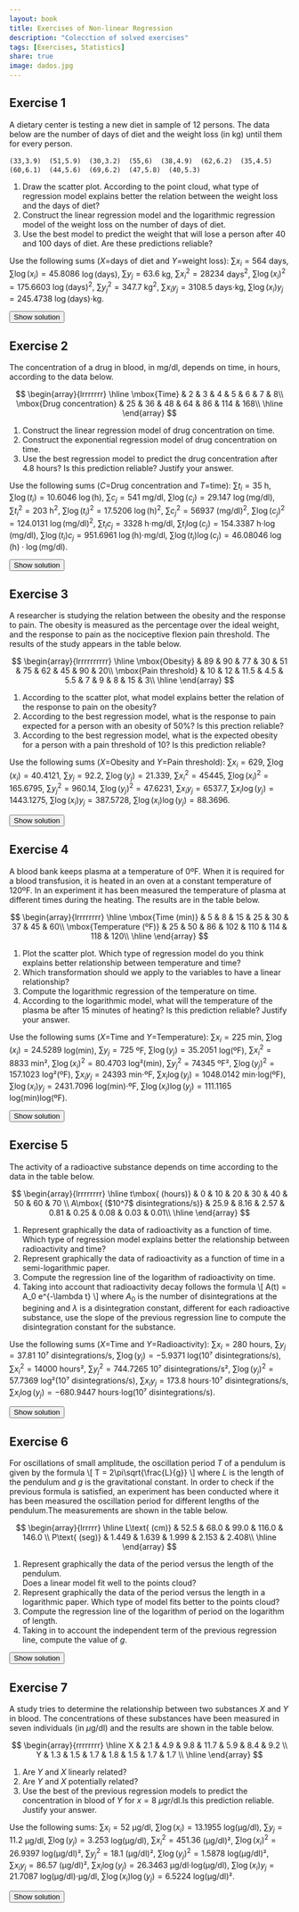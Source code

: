 ```yaml
---
layout: book
title: Exercises of Non-linear Regression
description: "Colecction of solved exercises"
tags: [Exercises, Statistics]
share: true
image: dados.jpg
---
```




## Exercise 1
A dietary center is testing a new diet in sample of 12 persons. The data below are the number of days of diet and the weight loss (in kg) until them for every person.

```
(33,3.9)  (51,5.9)  (30,3.2)  (55,6)  (38,4.9)  (62,6.2)  (35,4.5)  (60,6.1)  (44,5.6)  (69,6.2)  (47,5.8)  (40,5.3) 
```

1. Draw the scatter plot. According to the point cloud, what type of regression model explains better the relation between the weight loss and the days of diet?
2. Construct the linear regression model and the logarithmic regression model of the weight loss on the number of days of diet.
3. Use the best model to predict the weight that will lose a person after 40 and 100 days of diet. Are these predictions reliable?

Use the following sums ($X$=days of diet and $Y$=weight loss):
$\sum x_i=564$ days, $\sum \log(x_i)=45.8086$ $\log(\mbox{days})$, $\sum y_j=63.6$ kg, $\sum x_i^2=28234$ days$^2$, $\sum \log(x_i)^2=175.6603$ $\log(\mbox{days})^2$, $\sum y_j^2=347.7$ kg$^2$, $\sum x_iy_j=3108.5$ days$\cdot$kg, $\sum \log(x_i)y_j=245.4738$ $\log(\mbox{days})\cdot$kg.

<div><button class="solution">Show solution</button></div>
<div id="solution" style="display: none">
1.
<img src="img/diet_scatterplot-1.svg" title="plot of chunk diet_scatterplot" alt="plot of chunk diet_scatterplot" style="display: block; margin: auto;" />
2. Linear model<br/>
$\bar x=47$ days, $s_x^2=143.8333$ days$^2$.<br/>
$\bar y=5.3$ kg, $s_y^2=0.885$ kg$^2$.<br/>
$s_{xy}=9.9417$ days$\cdot$kg.<br/>
Regression line of weight loss on days of diet: $y=2.0514 + 0.0691x$.<br/>
$r^2=0.7765$.<br/>

Logartihmic model<br/>
$\overline{\log(x)}=3.8174$ log(days), $s_{\log(x)}^2=0.0659$ log(days)$^2$.<br/>
$s_{\log(x)y}=0.224$ log(days)$\cdot$kg.<br/>
Logartihmic model of weight loss on days of diet: $y=-7.6678 + 3.397\log(x)$.<br/>
$r^2=0.8599$.<br/>
3. $y(40)=4.8635$ kg and $y(100)=7.9761$ kg. The predictions are reliable because the coefficient of determination is close to 1, but the last one is less reiable as 100 is far from the observed range of values in the sample. 
</div>

## Exercise 2
The concentration of a drug in blood, in mg/dl, depends on time, in hours, according to the data below.

$$
\begin{array}{lrrrrrrr}
\hline
\mbox{Time} & 2 & 3 & 4 & 5 & 6 & 7 & 8\\
\mbox{Drug concentration} & 25 & 36 & 48 & 64 & 86 & 114 & 168\\
\hline
\end{array}
$$

1. Construct the linear regression model of drug concentration on time.
2. Construct the exponential regression model of drug concentration on time.
3. Use the best regression model to predict the drug concentration after $4.8$ hours? Is this prediction reliable? Justify your answer.

Use the following sums ($C$=Drug concentration and $T$=time): $\sum t_i=35$ h, $\sum \log(t_i)=10.6046$ $\log(\mbox{h})$, $\sum c_j=541$ mg/dl, $\sum \log(c_j)= 29.147$ $\log(\mbox{mg/dl})$, $\sum t_i^2=203$ h$^2$, $\sum \log(t_i)^2=17.5206$ $\log(\mbox{h})^2$, $\sum c_j^2=56937$ (mg/dl)$^2$, $\sum \log(c_j)^2=124.0131$ $\log(\mbox{mg/dl})^2$, $\sum t_ic_j=3328$ h$\cdot$mg/dl, $\sum t_i\log(c_j)=154.3387$ h$\cdot\log(\mbox{mg/dl})$, $\sum \log(t_i)c_j=951.6961$ $\log(\mbox{h})\cdot$mg/dl, $\sum\log(t_i)\log(c_j)=46.08046$ $\log(\mbox{h})\cdot\log(\mbox{mg/dl})$.

<div><button class="solution">Show solution</button></div>
<div id="solution" style="display: none">
1. $\bar x=5$ hours, $s_x^2=4$ hours$^2$.<br/>
$\bar y=77.2857$ mg/dl, $s_y^2=2160.7755$ (mg/dl)$^2$.<br/>
$s_{xy}=89$ hours$\cdot$mg/dl.<br/>
Regression line of drug concentration on time: $y=-33.9643 + 22.25x$.<br/>
$r^2=0.9165$.<br/>
2.

$\overline{\log(y)}=4.1639$ log(mg/dl), $s_{\log(y)}^2=0.3785$ log(mg/dl)$^2$.<br/>
$s_{x\log(y)}=1.2291$ hours$\cdot$log(mg/dl).<br/>
Exponential model of drug concentration on time: $y=e^{2.6275 + 0.3073x}$.<br/>
$r^2=0.9979$.<br/>
3. $y(4.8)=60.4853$ mg/dl. 
</div>

## Exercise 3
A researcher is studying the relation between the obesity and the response to pain. The obesity is measured as the percentage over the ideal weight, and the response to pain as the nociceptive flexion pain threshold. The results of the study appears in the table below.

$$
\begin{array}{lrrrrrrrrrr}
\hline
\mbox{Obesity} & 89 & 90 & 77 & 30 & 51 & 75 & 62 & 45 & 90 & 20\\
\mbox{Pain threshold} & 10 & 12 & 11.5 & 4.5 & 5.5 & 7 & 9 & 8 & 15 & 3\\
\hline
\end{array}
$$




1. According to the scatter plot, what model explains better the relation of the response to pain on the obesity?
2. According to the best regression model, what is the response to pain expected for a person with an obesity of 50%? Is this prection reliable?
3. According to the best regression model, what is the expected obesity for a person with a pain threshold of 10? Is this prediction reliable?

Use the following sums ($X$=Obesity and $Y$=Pain threshold):
$\sum x_i=629$, $\sum \log(x_i)=40.4121$, $\sum y_j=92.2$, $\sum \log(y_j)=21.339$, $\sum x_i^2=45445$, $\sum \log(x_i)^2=165.6795$, $\sum y_j^2=960.14$, $\sum \log(y_j)^2=47.6231$, $\sum x_iy_j=6537.7$, $\sum x_i\log(y_j)=1443.1275$, $\sum \log(x_i)y_j=387.5728$, $\sum \log(x_i)\log(y_j)=88.3696$.

<div><button class="solution">Show solution</button></div>
<div id="solution" style="display: none">
1.
<img src="img/obesity_pain_scatterplot-1.svg" title="plot of chunk obesity_pain_scatterplot" alt="plot of chunk obesity_pain_scatterplot" style="display: block; margin: auto;" />
2. Linear model<br/>
$\bar x=62.9$, $s_x^2=588.09$.<br/>
$\bar y=9.22$, $s_y^2=11.0056$.<br/>
$s_{xy}=82.0356$.<br/>
Regression line of pain threshold on obesity: $y=1.3232 + 0.1255x$.<br/>
$r^2=0.8422$.

Logartihmic model<br/>
$\overline{\log(x)}=4.0412$, $s_{\log(x)}^2=0.2366$.<br/>
$s_{\log(x)y}=1.4973$.<br/>
Logartihmic model of pain threshold on obesity: $y=-16.3578 + 6.3293\log(x)$.<br/>
$r^2=0.8611$.<br/>
$y(50)=8.4023$.<br/>
3. 

Exponential model of obesity on pain threshold: $x=e^{2.7868 + 0.1361y}$.<br/>
$x(10)=63.2648$. 
</div>


## Exercise 4
A blood bank keeps plasma at a temperature of 0ºF.
When it is required for a blood transfusion, it is heated in an oven at a constant temperature of 120ºF.
In an experiment it has been measured the temperature of plasma at different times during the heating. 
The results are in the table below.

$$
\begin{array}{lrrrrrrrr}
\hline
\mbox{Time (min)}	& 5 & 8 & 15 & 25 & 30 & 37 & 45 & 60\\
\mbox{Temperature (ºF)} & 25 & 50 & 86 & 102 & 110 & 114 & 118 & 120\\
\hline
\end{array}
$$



1. Plot the scatter plot. 
Which type of regression model do you think explains better relationship between temperature and time?
2. Which transformation should we apply to the variables to have a linear relationship?
3. Compute the logarithmic regression of the temperature on time.
4. According to the logarithmic model, what will the temperature of the plasma be after 15 minutes of heating?
Is this prediction reliable? Justify your answer.

Use the following sums ($X$=Time and $Y$=Temperature):
$\sum x_i=225$ min, $\sum \log(x_i)=24.5289$ log(min), $\sum y_j=725$ ºF, $\sum \log(y_j)=35.2051$ log(ºF), $\sum x_i^2=8833$ min², $\sum \log(x_i)^2=80.4703$ log²(min), $\sum y_j^2=74345$ ºF², $\sum \log(y_j)^2=157.1023$ log²(ºF), $\sum x_iy_j=24393$ min⋅ºF, $\sum x_i\log(y_j)=1048.0142$ min⋅log(ºF), $\sum \log(x_i)y_j=2431.7096$ log(min)⋅ºF, $\sum \log(x_i)\log(y_j)=111.1165$ log(min)log(ºF).

<div><button class="solution">Show solution</button></div>
<div id="solution" style="display: none">
1. 
<img src="img/temperature_time_scatterplot-1.svg" title="plot of chunk temperature_time_scatterplot" alt="plot of chunk temperature_time_scatterplot" style="display: block; margin: auto;" />
A logarithmic model.<br/>
2. Apply a logarithmic transformation to time $z=\log(x)$. <br/>

3. $\bar z=28.125$ log(min), $s_z^2=0.6577$ log²(min).<br/>
$\bar y=90.625$ ºF, $s_y^2=1080.2344$ ºF².<br/>
$s_{zy}=26.0969$ log(min)ºF.<br/>
Logarithmic model of temperature on time: $y=-31.0325 + 39.6781\log(x)$.<br/>
4. $y(15)=76.4176$ ºF.<br/>
$r^2=0.9586$, that is close to 1, so the prediction is reliable.
</div>


## Exercise 5
The activity of a radioactive substance depends on time according to the data in the table below.

$$
\begin{array}{lrrrrrrrr}
\hline
t\mbox{ (hours)} & 0 & 10 & 20 & 30 & 40 & 50 & 60 & 70 \\
A\mbox{ ($10^7$ disintegrations/s)} & 25.9 & 8.16 & 2.57 & 0.81 & 0.25 & 0.08 & 0.03 & 0.01\\
\hline
\end{array}
$$



1. Represent graphically the data of radioactivity as a function of time.
Which type of regression model explains better the relationship between radioactivity and time?
2. Represent graphically the data of radioactivity as a function of time in a semi-logarithmic paper.
3. Compute the regression line of the logarithm of radioactivity on time.
4. Taking into account that radioactivity decay follows the formula
\\[
A(t) = A_0 e^{-\lambda t}
\\]
where $A_0$ is the number of disintegrations at the begining and $\lambda$ is a disintegration constant, different for each radioactive substance, use the slope of the previous regression line to compute the disintegration constant for the substance. 

Use the following sums ($X$=Time and $Y$=Radioactivity):
$\sum x_i=280$ hours, $\sum y_j=37.81$ 10⁷ disintegrations/s, $\sum \log(y_j)=-5.9371$ log(10⁷ disintegrations/s), $\sum x_i^2=14000$ hours², $\sum y_j^2=744.7265$ 10⁷ disintegrations/s², $\sum \log(y_j)^2=57.7369$ log²(10⁷ disintegrations/s), $\sum x_iy_j=173.8$ hours⋅10⁷ disintegrations/s, $\sum x_i\log(y_j)=-680.9447$ hours⋅log(10⁷ disintegrations/s).

<div><button class="solution">Show solution</button></div>
<div id="solution" style="display: none">
1. 
<img src="img/radioactivity_time_scatterplot-1.svg" title="plot of chunk radioactivity_time_scatterplot" alt="plot of chunk radioactivity_time_scatterplot" style="display: block; margin: auto;" />
2. 
<img src="img/log_radioactivity_time_scatterplot-1.svg" title="plot of chunk log_radioactivity_time_scatterplot" alt="plot of chunk log_radioactivity_time_scatterplot" style="display: block; margin: auto;" />

3. $\bar x=35$ hours, $s_x^2=525$ hours².<br/>
$\bar z=-0.7421$ log(10⁷ disintegrations/s), $s_z^2=6.6664$ log(10⁷ disintegrations/s)^2.<br/>
$s_{xz}=-59.1434$ hours⋅log(10⁷ disintegrations/s)<br/>
Regression line of logarithm of radioactivity on time: $z=3.2008 + -0.1127x$.<br/>
4. $\lambda=0.1127$.
</div>

## Exercise 6
For oscillations of small amplitude, the oscillation period $T$ of a pendulum is given by the formula
\\[
T = 2\pi\sqrt{\frac{L}{g}}
\\]
where $L$ is the length of the pendulum and $g$ is the gravitational constant. In order to check if the previous formula is satisfied, an experiment has been conducted where it has been measured the oscillation period for different lengths of the pendulum.The measurements are shown in the table below.

$$
\begin{array}{lrrrrr}
\hline
L\text{ (cm)} & 52.5 & 68.0 & 99.0 & 116.0 & 146.0 \\
P\text{ (seg)} & 1.449 & 1.639 & 1.999 & 2.153 & 2.408\\
\hline
\end{array}
$$



1. Represent graphically the data of the period versus the length of the pendulum.  
Does a linear model fit well to the points cloud?
2. Represent graphically the data of the period versus the length in a logarithmic paper.
Which type of model fits better to the points cloud?
3. Compute the regression line of the logarithm of period on the logarithm of length.
4. Taking in to account the independent term of the previous regression line, compute the value of $g$.

<div><button class="solution">Show solution</button></div>
<div id="solution" style="display: none">
1. 
<img src="img/period_length_scatterplot-1.svg" title="plot of chunk period_length_scatterplot" alt="plot of chunk period_length_scatterplot" style="display: block; margin: auto;" />
The linear model fits well to the points cloud. <br/>
<img src="img/log_period_length_scatterplot-1.svg" title="plot of chunk log_period_length_scatterplot" alt="plot of chunk log_period_length_scatterplot" style="display: block; margin: auto;" />
2. The model that best fits the points cloud is linear. <br/>
3. Let $X$ be the logarithm of length and $Y$ to the logarithm of period, <br/>

$\bar x=4.5025$ log(cm), $s_x^2=0.1353$ log(cm)².<br/>
$\bar y=0.6407$ log(s), $s_y^2=0.0339$ log(s)².<br/>
$s_{xy}=0.0677$ log(cm)log(s) <br/>
Regression line of Y on X: $y=-1.6132 + 0.5006x$.<br/>
4. $g=994.4579 cm/s². 
</div>
  
## Exercise 7
A study tries to determine the relationship between two substances $X$ and $Y$ in blood.
The concentrations of these substances have been measured in seven individuals (in $\mu$g/dl) and the results are shown in the table below. 

$$
\begin{array}{rrrrrrrr}
\hline
X & 2.1 & 4.9 & 9.8 & 11.7 & 5.9 & 8.4 & 9.2 \\ 
Y & 1.3 & 1.5 & 1.7 & 1.8 & 1.5 & 1.7 & 1.7 \\ 
\hline
\end{array}
$$



1. Are $Y$ and $X$ linearly related?
2. Are $Y$ and $X$ potentially related?
3. Use the best of the previous regression models to predict the concentration in blood of $Y$ for $x=8$ $\mu$gr/dl.Is this prediction reliable. Justify your answer. 

Use the following sums:
$\sum x_i=52$ μg/dl, $\sum \log(x_i)=13.1955$ log(μg/dl), $\sum y_j=11.2$ μg/dl, $\sum \log(y_j)=3.253$ log(μg/dl), $\sum x_i^2=451.36$ (μg/dl)², $\sum \log(x_i)^2=26.9397$ log(μg/dl)², $\sum y_j^2=18.1$ (μg/dl)², $\sum \log(y_j)^2=1.5878$ log(μg/dl)², $\sum x_iy_j=86.57$ (μg/dl)², $\sum x_i\log(y_j)=26.3463$ μg/dl⋅log(μg/dl), $\sum \log(x_i)y_j=21.7087$ log(μg/dl)⋅μg/dl, $\sum \log(x_i)\log(y_j)=6.5224$ log(μg/dl)².

<div><button class="solution">Show solution</button></div>
<div id="solution" style="display: none">
1.

$\bar x=7.4286$ μg/dl, $s_x^2=9.2963$ (μg/dl)².<br/>
$\bar z=-0.7421$ μg/dl, $s_z^2=6.6664$ (μg/dl)².<br/>
$s_{xz}=-0.4147$ (μg/dl)² <br/>
Linear relation: $r^2=0.9696$, that is close to 1, so there is a strong linear relation. <br/>
2. Naming $u=\log(x)$ and $v=\log(y)$, <br/>

$\bar u=1.8851$ log(μg/dl), $s_u^2=0.295$ log(μg/dl)².<br/>
$\bar v=0.4647$ log(μg/dl), $s_v^2=0.0109$ log(μg/dl)².<br/>
$s_{uv}=0.0558$ (μg/dl)² <br/>
Potential relation: $r^2=0.9688$, that is close to 1, so there is a strong potential relation, although the linear relation is a little bit stronger. <br/>
3. Regression line of $Y$ on $X$: $y=1.2153 + 0.0518x$.<br/>
$y(8)=1.6296$ μg/dl. The prediction is reliable since the linear coefficient of determination is close to 1.
</div>
